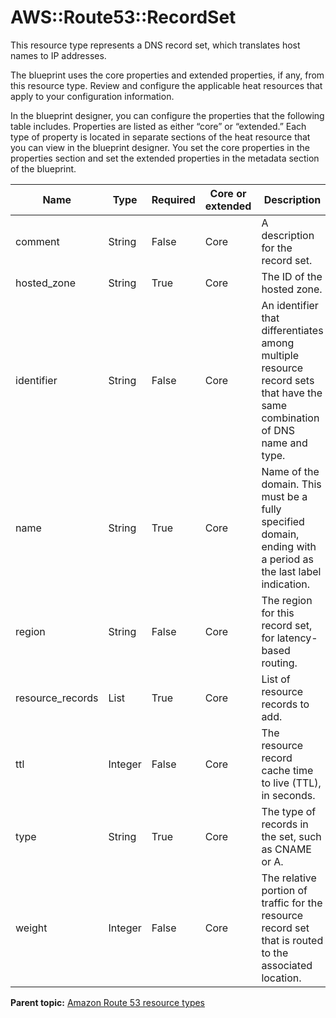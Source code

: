 # AWS::Route53::RecordSet

This resource type represents a DNS record set, which translates host names to IP addresses.

The blueprint uses the core properties and extended properties, if any, from this resource type. Review and configure the applicable heat resources that apply to your configuration information.

In the blueprint designer, you can configure the properties that the following table includes. Properties are listed as either “core” or “extended.” Each type of property is located in separate sections of the heat resource that you can view in the blueprint designer. You set the core properties in the properties section and set the extended properties in the metadata section of the blueprint.

|Name|Type|Required|Core or extended|Description|
|----|----|--------|----------------|-----------|
|comment|String|False|Core|A description for the record set.|
|hosted\_zone|String|True|Core|The ID of the hosted zone.|
|identifier|String|False|Core|An identifier that differentiates among multiple resource record sets that have the same combination of DNS name and type.|
|name|String|True|Core|Name of the domain. This must be a fully specified domain, ending with a period as the last label indication.|
|region|String|False|Core|The region for this record set, for latency-based routing.|
|resource\_records|List|True|Core|List of resource records to add.|
|ttl|Integer|False|Core|The resource record cache time to live \(TTL\), in seconds.|
|type|String|True|Core|The type of records in the set, such as CNAME or A.|
|weight|Integer|False|Core|The relative portion of traffic for the resource record set that is routed to the associated location.|

**Parent topic:** [Amazon Route 53 resource types](../../com.ibm.edt.heat.reference.doc/topics/ref_heat_types_route53.md)

